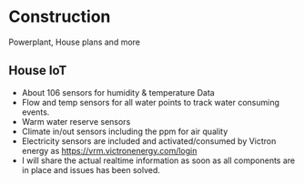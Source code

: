 # Construction
Powerplant, House plans and more

## House IoT
- About 106 sensors for humidity & temperature Data
- Flow and temp sensors for all water points to track water consuming events.
- Warm water reserve sensors
- Climate in/out sensors including the ppm for air quality
- Electricity sensors are included and activated/consumed by Victron energy as https://vrm.victronenergy.com/login
-   I will share the actual realtime information as soon as all components are in place and issues has been solved.

